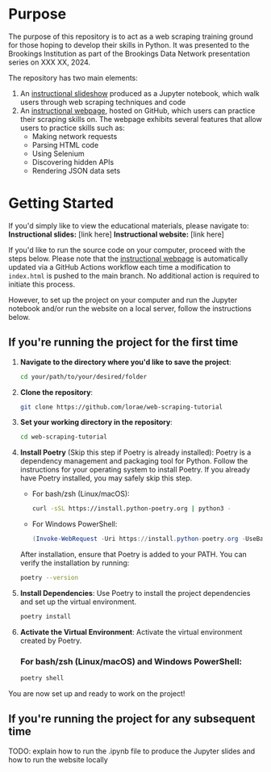 # Purpose
The purpose of this repository is to act as a web scraping training ground for those hoping to develop their skills in Python. It was presented to the Brookings Institution as part of the Brookings Data Network presentation series on XXX XX, 2024.

The repository has two main elements: 
1. An [instructional slideshow](https://lorae.github.io/web-scraping-tutorial/advanced-web-scraping.slides.html) produced as a Jupyter notebook, which walk users through web scraping techniques and code
2. An [instructional webpage](https://lorae.github.io/web-scraping-tutorial/), hosted on GitHub, which users can practice their scraping skills on. The webpage exhibits several features that allow users to practice skills such as:
   - Making network requests
   - Parsing HTML code
   - Using Selenium
   - Discovering hidden APIs
   - Rendering JSON data sets

# Getting Started
If you'd simply like to view the educational materials, please navigate to:
**Instructional slides:** [link here]
**Instructional website:** [link here]

If you'd like to run the source code on your computer, proceed with the steps below. Please note that the [instructional webpage](https://lorae.github.io/web-scraping-tutorial/) is automatically updated via a GitHub Actions workflow each time a modification to `index.html` is pushed to the main branch. No additional action is required to initiate this process. 

However, to set up the project on your computer and run the Jupyter notebook and/or run the website on a local server, follow the instructions below. 

## If you're running the project for the first time

1. **Navigate to the directory where you'd like to save the project**:
    ```sh
    cd your/path/to/your/desired/folder
    ```

2. **Clone the repository**:
    ```sh
    git clone https://github.com/lorae/web-scraping-tutorial
    ```

3. **Set your working directory in the repository**:
    ```sh
    cd web-scraping-tutorial
    ```

4. **Install Poetry** (Skip this step if Poetry is already installed):
    Poetry is a dependency management and packaging tool for Python. Follow the instructions for your operating system to install Poetry. If you already have Poetry installed, you may safely skip this step.

    - For bash/zsh (Linux/macOS):
      ```sh
      curl -sSL https://install.python-poetry.org | python3 -
      ```

    - For Windows PowerShell:
      ```powershell
      (Invoke-WebRequest -Uri https://install.python-poetry.org -UseBasicParsing).Content | python -
      ```

    After installation, ensure that Poetry is added to your PATH. You can verify the installation by running:
   ```sh
   poetry --version
   ```

6. **Install Dependencies**:
    Use Poetry to install the project dependencies and set up the virtual environment.

    ```sh
    poetry install
    ```

7. **Activate the Virtual Environment**:
    Activate the virtual environment created by Poetry.

    ### For bash/zsh (Linux/macOS) and Windows PowerShell:
    
    ```sh
    poetry shell
    ```



You are now set up and ready to work on the project!

## If you're running the project for any subsequent time

TODO: explain how to run the .ipynb file to produce the Jupyter slides and how to run the website locally




